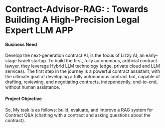 # Contract-Advisor-RAG: : Towards Building A High-Precision Legal Expert LLM APP

#### Business Need

Develop the next-generation contract AI, is the focus of Lizzy AI, an early-stage Israeli startup. To build the first, fully autonomous, artificial contract lawyer, they leverage Hybrid LLM technology (edge, private cloud and LLM services). The first step in the journey is a powerful contract assistant, with the ultimate goal of developing a fully autonomous contract bot, capable of drafting, reviewing, and negotiating contracts, independently, end-to-end, without human assistance.

#### Project Objective

So, My task is as follows: build, evaluate, and improve a RAG system for Contract Q&A (chatting with a contract and asking questions about the contract).

